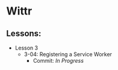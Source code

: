 # Wittr

## Lessons:

  * Lesson 3
    - 3-04: Registering a Service Worker
      * Commit: *In Progress*

